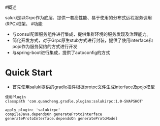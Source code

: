 #概述

saluki是以Grpc作为底层，提供一套高性能、易于使用的分布式远程服务调用(RPC)框架。
#功能

* 与consul配置服务组件进行集成，提供集群环境的服务发现及治理能力。
* 简化开发方式，对于Grpc原生stub方式进行封装，提供了使用interface和pojo作为服务契约的方式进行开发
* 与spring-boot进行集成，提供了autoconfig的方式

# Quick Start

* 首先使用saluki提供的gradle插件根据protoc文件生成interface及pojo模型

```
使用Plugin
classpath 'com.quancheng.gradle.plugins:salukirpc:1.0-SNAPSHOT'

apply plugin: 'salukirpc'
compileJava.dependsOn generateProtoInterface 
generateProtoInterface.dependsOn generateProtoModel
```

```

```
  